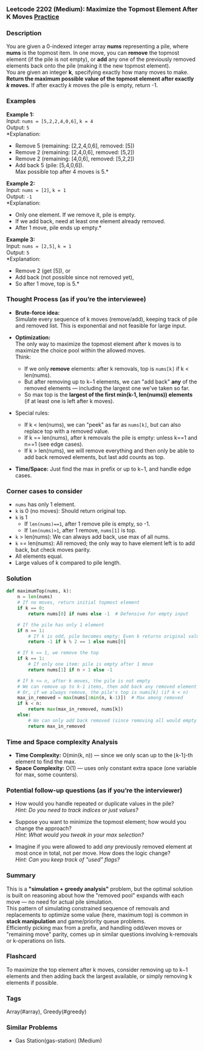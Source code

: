 ### Leetcode 2202 (Medium): Maximize the Topmost Element After K Moves [Practice](https://leetcode.com/problems/maximize-the-topmost-element-after-k-moves)

### Description  
You are given a 0-indexed integer array **nums** representing a pile, where **nums** is the topmost item. In one move, you can **remove** the topmost element (if the pile is not empty), or **add** any one of the previously removed elements back onto the pile (making it the new topmost element).  
You are given an integer **k**, specifying exactly how many moves to make.  
**Return the maximum possible value of the topmost element after exactly _k_ moves.** If after exactly _k_ moves the pile is empty, return -1.

### Examples  

**Example 1:**  
Input: `nums = [5,2,2,4,0,6]`, `k = 4`  
Output: `5`  
*Explanation:  
- Remove 5 (remaining: [2,2,4,0,6], removed: [5])  
- Remove 2 (remaining: [2,4,0,6], removed: [5,2])  
- Remove 2 (remaining: [4,0,6], removed: [5,2,2])  
- Add back 5 (pile: [5,4,0,6]).  
Max possible top after 4 moves is 5.*

**Example 2:**  
Input: `nums = [2]`, `k = 1`  
Output: `-1`  
*Explanation:  
- Only one element. If we remove it, pile is empty.  
- If we add back, need at least one element already removed.  
- After 1 move, pile ends up empty.*

**Example 3:**  
Input: `nums = [2,5]`, `k = 1`  
Output: `5`  
*Explanation:  
- Remove 2 (get [5]), or  
- Add back (not possible since not removed yet),  
- So after 1 move, top is 5.*

### Thought Process (as if you’re the interviewee)  
- **Brute-force idea:**  
  Simulate every sequence of k moves (remove/add), keeping track of pile and removed list. This is exponential and not feasible for large input.

- **Optimization:**  
  The only way to maximize the topmost element after k moves is to maximize the choice pool within the allowed moves.  
  Think:  
  - If we only **remove** elements: after k removals, top is `nums[k]` if k < len(nums).
  - But after removing up to k−1 elements, we can "add back" **any** of the removed elements — including the largest one we've taken so far.
  - So max top is the **largest of the first min(k-1, len(nums)) elements** (if at least one is left after k moves).

- Special rules:
  - If k < len(nums), we can "peek" as far as `nums[k]`, but can also replace top with a removed value.
  - If k == len(nums), after k removals the pile is empty: unless k==1 and n==1 (see edge cases).
  - If k > len(nums), we will remove everything and then only be able to add back removed elements, but last add counts as top.

- **Time/Space:** Just find the max in prefix or up to k−1, and handle edge cases.

### Corner cases to consider  
- `nums` has only 1 element.
- `k` is 0 (no moves): Should return original top.
- `k` is 1   
    - If `len(nums)==1`, after 1 remove pile is empty, so -1.  
    - If `len(nums)>1`, after 1 remove, `nums[1]` is top.
- `k` > len(nums): We can always add back, use max of all nums.
- `k` == len(nums): All removed; the only way to have element left is to add back, but check moves parity.
- All elements equal.
- Large values of k compared to pile length.

### Solution

```python
def maximumTop(nums, k):
    n = len(nums)
    # If no moves, return initial topmost element
    if k == 0:
        return nums[0] if nums else -1  # Defensive for empty input

    # If the pile has only 1 element
    if n == 1:
        # If k is odd, pile becomes empty; Even k returns original value
        return -1 if k % 2 == 1 else nums[0]

    # If k == 1, we remove the top
    if k == 1:
        # If only one item: pile is empty after 1 move
        return nums[1] if n > 1 else -1

    # If k <= n, after k moves, the pile is not empty
    # We can remove up to k-1 items, then add back any removed element (max of nums[:k-1])
    # Or, if we always remove, the pile's top is nums[k] (if k < n)
    max_in_removed = max(nums[:min(n, k-1)])  # Max among removed
    if k < n:
        return max(max_in_removed, nums[k])
    else:
        # We can only add back removed (since removing all would empty the pile)
        return max_in_removed
```

### Time and Space complexity Analysis  

- **Time Complexity:** O(min(k, n)) — since we only scan up to the ⌊k-1⌋-th element to find the max.
- **Space Complexity:** O(1) — uses only constant extra space (one variable for max, some counters).

### Potential follow-up questions (as if you’re the interviewer)  

- How would you handle repeated or duplicate values in the pile?  
  *Hint: Do you need to track indices or just values?*

- Suppose you want to minimize the topmost element; how would you change the approach?  
  *Hint: What would you tweak in your max selection?*

- Imagine if you were allowed to add *any* previously removed element at most once in total, not per move. How does the logic change?  
  *Hint: Can you keep track of "used" flags?*

### Summary
This is a **"simulation + greedy analysis"** problem, but the optimal solution is built on reasoning about how the "removed pool" expands with each move — no need for actual pile simulation.  
This pattern of simulating constrained sequence of removals and replacements to optimize some value (here, maximum top) is common in **stack manipulation** and game/priority queue problems.  
Efficiently picking max from a prefix, and handling odd/even moves or "remaining move" parity, comes up in similar questions involving k-removals or k-operations on lists.


### Flashcard
To maximize the top element after k moves, consider removing up to k−1 elements and then adding back the largest available, or simply removing k elements if possible.

### Tags
Array(#array), Greedy(#greedy)

### Similar Problems
- Gas Station(gas-station) (Medium)